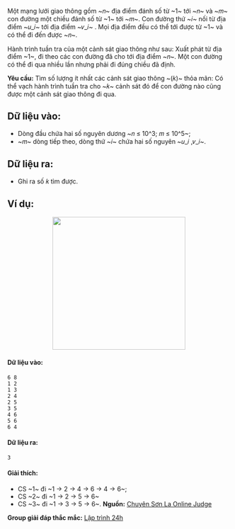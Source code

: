 <!--**<center>NGUỒN: Bài tập thầy Lê Minh Hoàng ôn Hải Phòng T10/2016</center>**-->

Một mạng lưới giao thông gồm ~𝑛~ địa điểm đánh số từ ~1~ tới ~𝑛~ và ~𝑚~ con đường một chiều đánh số từ ~1~ tới ~𝑚~. Con đường thứ ~𝑖~ nối từ địa điểm ~𝑢_𝑖~ tới địa điểm ~𝑣_𝑖~ . Mọi địa điểm đều có thể tới được từ ~1~ và có thể đi đến được ~𝑛~.

Hành trình tuần tra của một cảnh sát giao thông như sau: Xuất phát từ địa điểm ~1~, đi theo các con đường đã cho tới địa điểm ~𝑛~. Một con đường có thể đi qua nhiều lần nhưng phải đi đúng chiều đã định.

**Yêu cầu:** Tìm số lượng ít nhất các cảnh sát giao thông ~(𝑘)~ thỏa mãn: Có thể vạch hành trình tuần tra cho ~𝑘~ cảnh sát đó để con đường nào cũng được một cảnh sát giao thông đi qua.

## Dữ liệu vào:
- Dòng đầu chứa hai số nguyên dương ~𝑛 ≤ 10^3; 𝑚 ≤ 10^5~;
- ~𝑚~ dòng tiếp theo, dòng thứ ~𝑖~ chứa hai số nguyên ~𝑢_𝑖 ,𝑣_𝑖~.

## Dữ liệu ra:
- Ghi ra số 𝑘 tìm được.

## Ví dụ:
<center><img src="/images/problems/1429/PATROL.svg" width="300px" /></center>

#### Dữ liệu vào:
```
6 8
1 2
1 3
2 4
2 5
3 5
4 6
5 6
6 4
```

#### Dữ liệu ra:
```
3
```

#### Giải thích:
- CS ~1~ đi ~1 → 2 → 4 → 6 → 4 → 6~;
- CS ~2~ đi ~1 → 2 → 5 → 6~
- CS ~3~ đi ~1 → 3 → 5 → 6~.
**Nguồn:** [Chuyên Sơn La Online Judge](http://csloj.ddns.net/)

**Group giải đáp thắc mắc:** [Lập trình 24h](https://www.facebook.com/groups/1386904321519984)